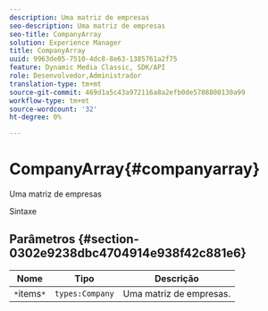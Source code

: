 ```yaml
---
description: Uma matriz de empresas
seo-description: Uma matriz de empresas
seo-title: CompanyArray
solution: Experience Manager
title: CompanyArray
uuid: 9963de05-7510-4dc8-8e63-1385761a2f75
feature: Dynamic Media Classic, SDK/API
role: Desenvolvedor,Administrador
translation-type: tm+mt
source-git-commit: 469d1a5c43a972116a8a2efb0de5708800130a99
workflow-type: tm+mt
source-wordcount: '32'
ht-degree: 0%

---
```



# CompanyArray{#companyarray}

Uma matriz de empresas

Sintaxe

## Parâmetros {#section-0302e9238dbc4704914e938f42c881e6}

| Nome | Tipo | Descrição |
|---|---|---|
| `*`items`*` | `types:Company` | Uma matriz de empresas. |

